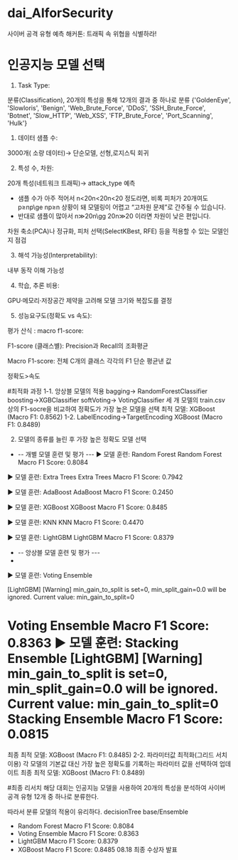 # dai_AIforSecurity
사이버 공격 유형 예측 해커톤: 트래픽 속 위협을 식별하라!

# 인공지능 모델 선택
1. Task Type: 

분류(Classification), 20개의 특성을 통해 12개의 결과 중 하나로 분류 
{'GoldenEye', 'Slowloris', 'Benign', 'Web_Brute_Force', 'DDoS', 'SSH_Brute_Force', 'Botnet', 'Slow_HTTP', 'Web_XSS', 'FTP_Brute_Force', 'Port_Scanning', 'Hulk'}

1. 데이터 샘플 수: 

3000개( 소량 데이터)→ 단순모델, 선형,로지스틱 회귀

2. 특성 수, 차원:

20개 특성(네트워크 트래픽)→ attack_type 예측

- 샘플 수가 아주 적어서 n<20n<20n<20 정도라면, 비록 피처가 20개여도 p≥np\ge np≥n 상황이 돼 모델링이 어렵고 “고차원 문제”로 간주될 수 있습니다.
- 반대로 샘플이 많아서 n≫20n\gg 20n≫20 이라면 차원이 낮은 편입니다.

차원 축소(PCA)나 정규화, 피처 선택(SelectKBest, RFE) 등을 적용할 수 있는 모델인지 점검

3. 해석 가능성(Interpretability):

내부 동작 이해 가능성

4. 학습, 추론 비용:

GPU·메모리·저장공간 제약을 고려해 모델 크기와 복잡도를 결정

5. 성능요구도(정확도 vs 속도):

평가 산식 : macro f1-score: 

F1-score (클래스별): Precision과 Recall의 조화평균

Macro F1-score: 전체 C개의 클래스 각각의 F1 단순 평균낸 값

정확도>속도

#최적화 과정 
1-1. 앙상블 모델의 적용 
bagging→ RandomForestClassifier
boosting→XGBClassifier
softVoting→ VotingClassifier
세 개 모델의 train.csv 상의 F1-socre을 비교하여 정확도가 가장 높은 모델을 선택
최적 모델: XGBoost (Macro F1: 0.8562)
1-2. LabelEncoding→TargetEncoding
XGBoost (Macro F1: 0.8489) 

2. 모델의 종류를 늘린 후 가장 높은 정확도 모델 선택
- -- 개별 모델 훈련 및 평가 ---
▶ 모델 훈련: Random Forest Random Forest Macro F1 Score: 0.8084

▶ 모델 훈련: Extra Trees Extra Trees Macro F1 Score: 0.7942

▶ 모델 훈련: AdaBoost AdaBoost Macro F1 Score: 0.2450

▶ 모델 훈련: XGBoost XGBoost Macro F1 Score: 0.8485

▶ 모델 훈련: KNN KNN Macro F1 Score: 0.4470

▶ 모델 훈련: LightGBM LightGBM Macro F1 Score: 0.8379

- -- 앙상블 모델 훈련 및 평가 ---
- 
▶ 모델 훈련: Voting Ensemble

[LightGBM] [Warning] min_gain_to_split is set=0, min_split_gain=0.0 will be ignored. Current value: min_gain_to_split=0

Voting Ensemble Macro F1 Score: 0.8363
▶ 모델 훈련: Stacking Ensemble
[LightGBM] [Warning] min_gain_to_split is set=0, min_split_gain=0.0 will be ignored. Current value: min_gain_to_split=0
Stacking Ensemble Macro F1 Score: 0.0815
=========================================
최종 최적 모델: XGBoost (Macro F1: 0.8485)
2-2. 파라미터값 최적화(그리드 서치 이용)
각 모델의 기본값 대신 가장 높은 정확도를 기록하는 파라미터 값을 선택하여 업데이트
최종 최적 모델: XGBoost (Macro F1: 0.8489)

#최종 리서치 
해당 대회는 인공지능 모델을 사용하여 20개의 특성을 분석하여 사이버 공격 유형 12개 중 하나로 분류한다. 

따라서 분류 모델의 적용이 유리하다. decisionTree base/Ensemble

- Random Forest Macro F1 Score: 0.8084
- Voting Ensemble Macro F1 Score: 0.8363
- LightGBM Macro F1 Score: 0.8379
- XGBoost Macro F1 Score: 0.8485
08.18
최종 수상자 발표
